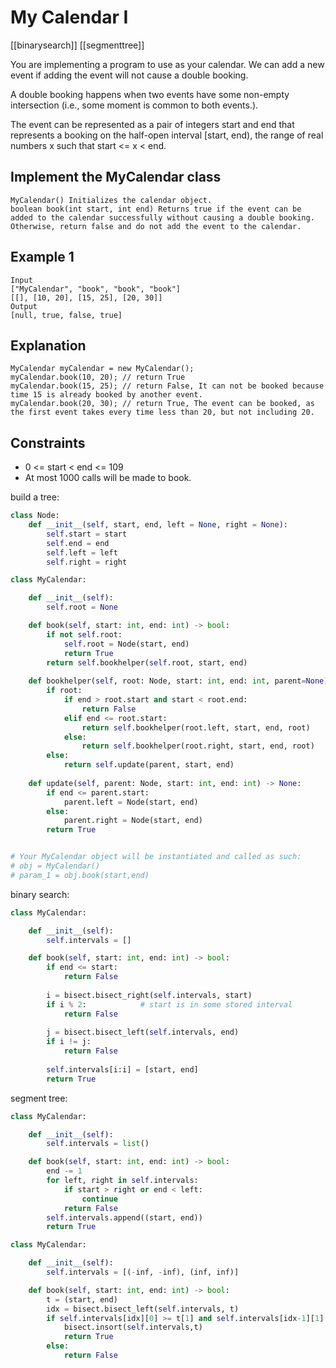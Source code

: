 # My Calendar I

[[binarysearch]] [[segmenttree]]

You are implementing a program to use as your calendar. We can add a new event if adding the event will not cause a double booking.

A double booking happens when two events have some non-empty intersection (i.e., some moment is common to both events.).

The event can be represented as a pair of integers start and end that represents a booking on the half-open interval [start, end), the range of real numbers x such that start <= x < end.

## Implement the MyCalendar class

```text
MyCalendar() Initializes the calendar object.
boolean book(int start, int end) Returns true if the event can be added to the calendar successfully without causing a double booking. Otherwise, return false and do not add the event to the calendar.
```

## Example 1

```text
Input
["MyCalendar", "book", "book", "book"]
[[], [10, 20], [15, 25], [20, 30]]
Output
[null, true, false, true]
```

## Explanation

```text
MyCalendar myCalendar = new MyCalendar();
myCalendar.book(10, 20); // return True
myCalendar.book(15, 25); // return False, It can not be booked because time 15 is already booked by another event.
myCalendar.book(20, 30); // return True, The event can be booked, as the first event takes every time less than 20, but not including 20.
```

## Constraints

- 0 <= start < end <= 109
- At most 1000 calls will be made to book.

build a tree:

```python
class Node:
    def __init__(self, start, end, left = None, right = None):
        self.start = start
        self.end = end
        self.left = left
        self.right = right

class MyCalendar:

    def __init__(self):
        self.root = None

    def book(self, start: int, end: int) -> bool:
        if not self.root:
            self.root = Node(start, end)
            return True
        return self.bookhelper(self.root, start, end)
    
    def bookhelper(self, root: Node, start: int, end: int, parent=None) -> bool:
        if root:
            if end > root.start and start < root.end:
                return False
            elif end <= root.start:
                return self.bookhelper(root.left, start, end, root)
            else:
                return self.bookhelper(root.right, start, end, root)
        else:
            return self.update(parent, start, end)
    
    def update(self, parent: Node, start: int, end: int) -> None:
        if end <= parent.start:
            parent.left = Node(start, end)
        else: 
            parent.right = Node(start, end)
        return True


# Your MyCalendar object will be instantiated and called as such:
# obj = MyCalendar()
# param_1 = obj.book(start,end)
```

binary search:

```python
class MyCalendar:

    def __init__(self):
        self.intervals = []

    def book(self, start: int, end: int) -> bool:
        if end <= start:
            return False
        
        i = bisect.bisect_right(self.intervals, start)
        if i % 2:            # start is in some stored interval
            return False
        
        j = bisect.bisect_left(self.intervals, end)
        if i != j:
            return False
        
        self.intervals[i:i] = [start, end]
        return True
```

segment tree:

```python
class MyCalendar:

    def __init__(self):
        self.intervals = list()

    def book(self, start: int, end: int) -> bool:
        end -= 1
        for left, right in self.intervals:
            if start > right or end < left:
                continue
            return False
        self.intervals.append((start, end))
        return True
```

```python
class MyCalendar:

    def __init__(self):
        self.intervals = [(-inf, -inf), (inf, inf)]

    def book(self, start: int, end: int) -> bool:
        t = (start, end)
        idx = bisect.bisect_left(self.intervals, t)
        if self.intervals[idx][0] >= t[1] and self.intervals[idx-1][1] <= t[0]:
            bisect.insort(self.intervals,t)
            return True
        else:
            return False
```
